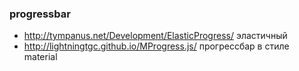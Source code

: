 ### progressbar
+ http://tympanus.net/Development/ElasticProgress/ эластичный
+ http://lightningtgc.github.io/MProgress.js/ прогрессбар в стиле material
